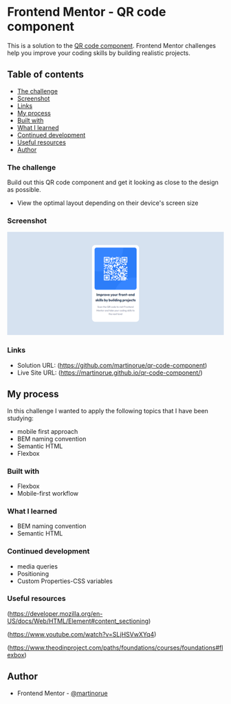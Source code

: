 # Frontend Mentor - QR code component

This is a solution to the [QR code component](https://www.frontendmentor.io/challenges/qr-code-component-iux_sIO_H). Frontend Mentor challenges help you improve your coding skills by building realistic projects. 

## Table of contents

- [The challenge](#the-challenge)
- [Screenshot](#Screenshot)
- [Links](#links)
- [My process](#my-process)
- [Built with](#built-with)
- [What I learned](#what-i-learned)
- [Continued development](#continued-development)
- [Useful resources](#useful-resources)
- [Author](#author)

### The challenge

Build out this QR code component and get it looking as close to the design as possible.

- View the optimal layout depending on their device's screen size

### Screenshot

![](./images/screenshot.png)

### Links

- Solution URL: (https://github.com/martinorue/qr-code-component)
- Live Site URL: (https://martinorue.github.io/qr-code-component/)

## My process

In this challenge I wanted to apply the following topics that I have been studying: 

- mobile first approach
- BEM naming convention
- Semantic HTML
- Flexbox

### Built with

- Flexbox
- Mobile-first workflow

### What I learned

- BEM naming convention
- Semantic HTML 

### Continued development

- media queries
- Positioning
- Custom Properties-CSS variables

### Useful resources

(https://developer.mozilla.org/en-US/docs/Web/HTML/Element#content_sectioning)

(https://www.youtube.com/watch?v=SLjHSVwXYq4)

(https://www.theodinproject.com/paths/foundations/courses/foundations#flexbox)

## Author

- Frontend Mentor - [@martinorue](https://www.frontendmentor.io/profile/martinorue)
